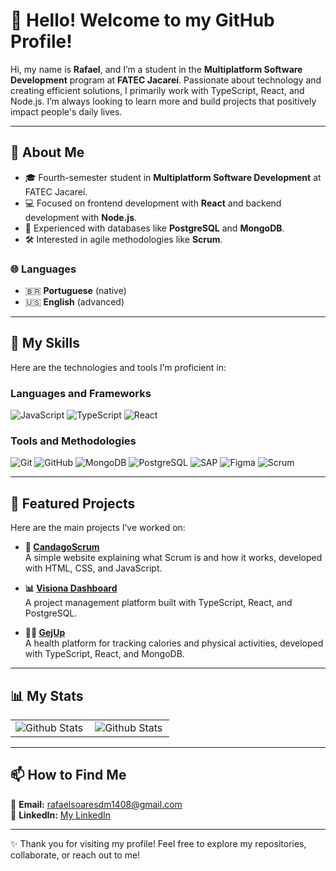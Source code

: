 # 👋 Hello! Welcome to my GitHub Profile!  

Hi, my name is **Rafael**, and I’m a student in the **Multiplatform Software Development** program at **FATEC Jacareí**. Passionate about technology and creating efficient solutions, I primarily work with TypeScript, React, and Node.js. I’m always looking to learn more and build projects that positively impact people's daily lives.  

---

## 💬 About Me  

- 🎓 Fourth-semester student in **Multiplatform Software Development** at FATEC Jacareí.  
- 💻 Focused on frontend development with **React** and backend development with **Node.js**.  
- 🚀 Experienced with databases like **PostgreSQL** and **MongoDB**.  
- 🛠️ Interested in agile methodologies like **Scrum**.  

### 🌐 Languages  
- 🇧🇷 **Portuguese** (native)  
- 🇺🇸 **English** (advanced)  

---

## 🚀 My Skills  

Here are the technologies and tools I’m proficient in:  

### **Languages and Frameworks**  
![JavaScript](https://img.shields.io/badge/-JavaScript-333333?style=flat&logo=javascript)  ![TypeScript](https://img.shields.io/badge/-TypeScript-333333?style=flat&logo=typescript)  ![React](https://img.shields.io/badge/-React-333333?style=flat&logo=react)  

### **Tools and Methodologies**  
![Git](https://img.shields.io/badge/-Git-333333?style=flat&logo=git)  ![GitHub](https://img.shields.io/badge/-GitHub-333333?style=flat&logo=github)  ![MongoDB](https://img.shields.io/badge/-MongoDB-333333?style=flat&logo=mongodb)  ![PostgreSQL](https://img.shields.io/badge/-PostgreSQL-333333?style=flat&logo=postgresql)  ![SAP](https://img.shields.io/badge/-SAP-333333?style=flat&logo=sap)  ![Figma](https://img.shields.io/badge/-Figma-333333?style=flat&logo=figma)  ![Scrum](https://img.shields.io/badge/-Scrum-333333?style=flat&logo=scrum)  

---

## 🌟 Featured Projects  

Here are the main projects I’ve worked on:

- **📄 [CandagoScrum](https://github.com/l-gustavo-barbosa/candagoScrum.git)**  
  A simple website explaining what Scrum is and how it works, developed with HTML, CSS, and JavaScript.  

- **📊 [Visiona Dashboard](https://github.com/candago/ABP-2-Semestre-Documentacao.git)**  
  A project management platform built with TypeScript, React, and PostgreSQL.  

- **🏃‍♂️ [GejUp](https://github.com/candago-3/abp_3_semestre_documentacao.git)**  
  A health platform for tracking calories and physical activities, developed with TypeScript, React, and MongoDB.  

---

## 📊 My Stats  

<table>
  <tr>
    <td>
      <img
        align="left"
        src="https://github-readme-stats.vercel.app/api?username=rafaelsm21&theme=dark&hide_border=false&include_all_commits=true"
        alt="Github Stats"
      />
    </td>
    <td>
      <img
        align="left"
        src="https://github-readme-stats.vercel.app/api/top-langs/?username=rafaelsm21&theme=dark&hide_border=false&include_all_commits=true&count_private=true&layout=compact"
        alt="Github Stats"
      />
    </td>
  </tr>
</table>  

---

## 📫 How to Find Me  

💌 **Email:** rafaelsoaresdm1408@gmail.com  
💼 **LinkedIn:** [My LinkedIn](https://www.linkedin.com/in/seu-perfil)  

---

✨ Thank you for visiting my profile! Feel free to explore my repositories, collaborate, or reach out to me!  

